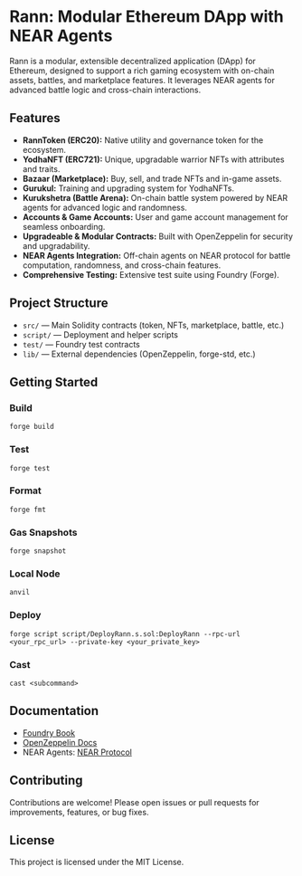 # Rann: Modular Ethereum DApp with NEAR Agents

Rann is a modular, extensible decentralized application (DApp) for Ethereum, designed to support a rich gaming ecosystem with on-chain assets, battles, and marketplace features. It leverages NEAR agents for advanced battle logic and cross-chain interactions.

## Features

- **RannToken (ERC20):** Native utility and governance token for the ecosystem.
- **YodhaNFT (ERC721):** Unique, upgradable warrior NFTs with attributes and traits.
- **Bazaar (Marketplace):** Buy, sell, and trade NFTs and in-game assets.
- **Gurukul:** Training and upgrading system for YodhaNFTs.
- **Kurukshetra (Battle Arena):** On-chain battle system powered by NEAR agents for advanced logic and randomness.
- **Accounts & Game Accounts:** User and game account management for seamless onboarding.
- **Upgradeable & Modular Contracts:** Built with OpenZeppelin for security and upgradability.
- **NEAR Agents Integration:** Off-chain agents on NEAR protocol for battle computation, randomness, and cross-chain features.
- **Comprehensive Testing:** Extensive test suite using Foundry (Forge).

## Project Structure

- `src/` — Main Solidity contracts (token, NFTs, marketplace, battle, etc.)
- `script/` — Deployment and helper scripts
- `test/` — Foundry test contracts
- `lib/` — External dependencies (OpenZeppelin, forge-std, etc.)

## Getting Started

### Build

```shell
forge build
```

### Test

```shell
forge test
```

### Format

```shell
forge fmt
```

### Gas Snapshots

```shell
forge snapshot
```

### Local Node

```shell
anvil
```

### Deploy

```shell
forge script script/DeployRann.s.sol:DeployRann --rpc-url <your_rpc_url> --private-key <your_private_key>
```

### Cast

```shell
cast <subcommand>
```

## Documentation

- [Foundry Book](https://book.getfoundry.sh/)
- [OpenZeppelin Docs](https://docs.openzeppelin.com/contracts/)
- NEAR Agents: [NEAR Protocol](https://near.org/)

## Contributing

Contributions are welcome! Please open issues or pull requests for improvements, features, or bug fixes.

## License

This project is licensed under the MIT License.
